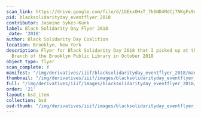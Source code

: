 ```yaml
---
scan_link: https://drive.google.com/file/d/1GEkxOHxT_7k6ND4MdCj7NKgFs9ngRcFl/view?usp=sharing
pid: blacksolidarityday_eventflyer_2018
contributor: Jasmine Sykes-Kunk
label: Black Solidarity Day Flyer 2018
_date: '2018'
author: Black Solidarity Day Coalition
location: Brooklyn, New York
description: Flyer for Black Solidarity Day 2018 that I picked up at the Clinton Hill
  Branch of the Brooklyn Public Library in October 2018
object_type: flyer
scan_complete: Y
manifest: "/img/derivatives/iiif/blacksolidarityday_eventflyer_2018/manifest.json"
thumbnail: "/img/derivatives/iiif/images/blacksolidarityday_eventflyer_2018/full/250,/0/default.jpg"
full: "/img/derivatives/iiif/images/blacksolidarityday_eventflyer_2018/full/1140,/0/default.jpg"
order: '21'
layout: bsd_item
collection: bsd
osd-thumb: "/img/derivatives/iiif/images/blacksolidarityday_eventflyer_2018/full/375,/0/default.jpg"
---
```

